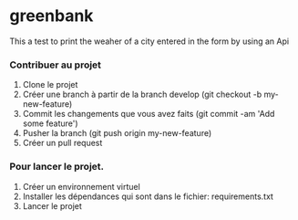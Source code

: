 # greenbank
This a test to print the weaher of a city entered in the form by using an Api

### Contribuer au projet
1. Clone le projet
2. Créer une branch à partir de la branch develop (git checkout -b my-new-feature)
3. Commit les changements que vous avez faits (git commit -am 'Add some feature')
4. Pusher la branch (git push origin my-new-feature)
5. Créer un pull request 


### Pour lancer le projet.
1. Créer un environnement virtuel
2. Installer les dépendances qui sont dans le fichier: requirements.txt
3. Lancer le projet


